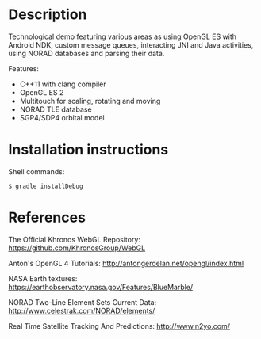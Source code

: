 # Description

Technological demo featuring various areas as using OpenGL ES with Android NDK, custom message queues, interacting JNI and Java activities, using NORAD databases and parsing their data.

Features:

 - C++11 with clang compiler
 - OpenGL ES 2
 - Multitouch for scaling, rotating and moving
 - NORAD TLE database
 - SGP4/SDP4 orbital model

# Installation instructions

Shell commands:

    $ gradle installDebug

# References

The Official Khronos WebGL Repository: https://github.com/KhronosGroup/WebGL

Anton's OpenGL 4 Tutorials: http://antongerdelan.net/opengl/index.html

NASA Earth textures: https://earthobservatory.nasa.gov/Features/BlueMarble/

NORAD Two-Line Element Sets Current Data: http://www.celestrak.com/NORAD/elements/

Real Time Satellite Tracking And Predictions: http://www.n2yo.com/
